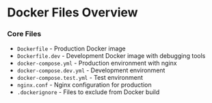 # Docker Files Overview

### Core Files

* `Dockerfile` - Production Docker image
* `Dockerfile.dev` - Development Docker image with debugging tools
* `docker-compose.yml` - Production environment with nginx
* `docker-compose.dev.yml` - Development environment
* `docker-compose.test.yml` - Test environment
* `nginx.conf` - Nginx configuration for production
* `.dockerignore` - Files to exclude from Docker build

